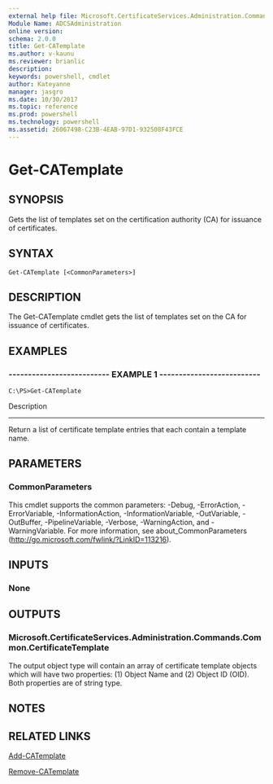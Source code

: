 ```yaml
---
external help file: Microsoft.CertificateServices.Administration.Commands.dll-Help.xml
Module Name: ADCSAdministration
online version: 
schema: 2.0.0
title: Get-CATemplate
ms.author: v-kaunu
ms.reviewer: brianlic
description: 
keywords: powershell, cmdlet
author: Kateyanne
manager: jasgro
ms.date: 10/30/2017
ms.topic: reference
ms.prod: powershell
ms.technology: powershell
ms.assetid: 26067498-C23B-4EAB-97D1-932508F43FCE
---
```


# Get-CATemplate

## SYNOPSIS
Gets the list of templates set on the certification authority (CA) for issuance of certificates.

## SYNTAX

```
Get-CATemplate [<CommonParameters>]
```

## DESCRIPTION
The Get-CATemplate cmdlet gets the list of templates set on the CA for issuance of certificates.

## EXAMPLES

### -------------------------- EXAMPLE 1 --------------------------
```
C:\PS>Get-CATemplate
```

Description

-----------

Return a list of certificate template entries that each contain a template name.

## PARAMETERS

### CommonParameters
This cmdlet supports the common parameters: -Debug, -ErrorAction, -ErrorVariable, -InformationAction, -InformationVariable, -OutVariable, -OutBuffer, -PipelineVariable, -Verbose, -WarningAction, and -WarningVariable. For more information, see about_CommonParameters (http://go.microsoft.com/fwlink/?LinkID=113216).

## INPUTS

### None

## OUTPUTS

### Microsoft.CertificateServices.Administration.Commands.Common.CertificateTemplate
The output object type will contain an array of certificate template objects which will have two properties: (1) Object Name and (2) Object ID (OID).
Both properties are of string type.

## NOTES

## RELATED LINKS

[Add-CATemplate](./Add-CATemplate.md)

[Remove-CATemplate](./Remove-CATemplate.md)

